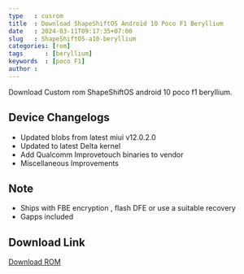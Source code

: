 ```yaml
---
type   : cusrom
title  : Download ShapeShiftOS Android 10 Poco F1 Beryllium
date   : 2024-03-11T09:17:35+07:00
slug   : ShapeShiftOS-a10-beryllium
categories: [rom]
tags      : [beryllium]
keywords  : [poco F1]
author :
---
```


Download Custom rom ShapeShiftOS android 10 poco f1 beryllium.

## Device Changelogs
- Updated blobs from latest miui v12.0.2.0 
- Updated to latest Delta kernel 
- Add Qualcomm Improvetouch binaries to vendor
- Miscellaneous Improvements

## Note
- Ships with FBE encryption , flash DFE or use a suitable recovery
- Gapps included


## Download Link
[Download ROM](https://sourceforge.net/projects/shapeshiftos/files/beryllium/)
